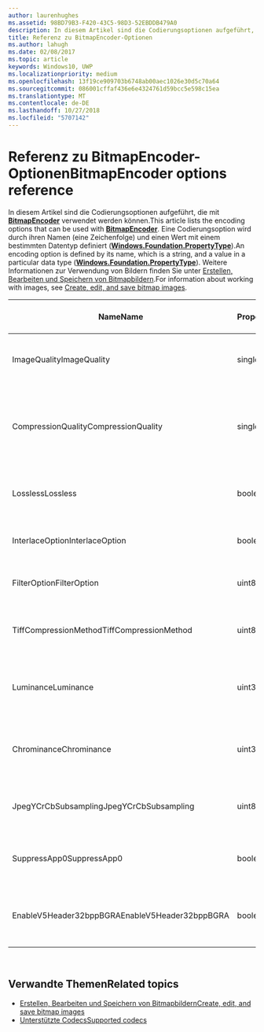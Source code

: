 ```yaml
---
author: laurenhughes
ms.assetid: 98BD79B3-F420-43C5-98D3-52EBDDB479A0
description: In diesem Artikel sind die Codierungsoptionen aufgeführt, die mit BitmapEncoder verwendet werden können.
title: Referenz zu BitmapEncoder-Optionen
ms.author: lahugh
ms.date: 02/08/2017
ms.topic: article
keywords: Windows10, UWP
ms.localizationpriority: medium
ms.openlocfilehash: 13f19ce909703b6748ab00aec1026e30d5c70a64
ms.sourcegitcommit: 086001cffaf436e6e4324761d59bcc5e598c15ea
ms.translationtype: MT
ms.contentlocale: de-DE
ms.lasthandoff: 10/27/2018
ms.locfileid: "5707142"
---
```

# <a name="bitmapencoder-options-reference"></a><span data-ttu-id="12942-104">Referenz zu BitmapEncoder-Optionen</span><span class="sxs-lookup"><span data-stu-id="12942-104">BitmapEncoder options reference</span></span>


<span data-ttu-id="12942-105">In diesem Artikel sind die Codierungsoptionen aufgeführt, die mit [**BitmapEncoder**](https://msdn.microsoft.com/library/windows/apps/br226206) verwendet werden können.</span><span class="sxs-lookup"><span data-stu-id="12942-105">This article lists the encoding options that can be used with [**BitmapEncoder**](https://msdn.microsoft.com/library/windows/apps/br226206).</span></span> <span data-ttu-id="12942-106">Eine Codierungsoption wird durch ihren Namen (eine Zeichenfolge) und einen Wert mit einem bestimmten Datentyp definiert ([**Windows.Foundation.PropertyType**](https://msdn.microsoft.com/library/windows/apps/br225871)).</span><span class="sxs-lookup"><span data-stu-id="12942-106">An encoding option is defined by its name, which is a string, and a value in a particular data type ([**Windows.Foundation.PropertyType**](https://msdn.microsoft.com/library/windows/apps/br225871)).</span></span> <span data-ttu-id="12942-107">Weitere Informationen zur Verwendung von Bildern finden Sie unter [Erstellen, Bearbeiten und Speichern von Bitmapbildern](imaging.md).</span><span class="sxs-lookup"><span data-stu-id="12942-107">For information about working with images, see [Create, edit, and save bitmap images](imaging.md).</span></span>

| <span data-ttu-id="12942-108">Name</span><span class="sxs-lookup"><span data-stu-id="12942-108">Name</span></span>                    | <span data-ttu-id="12942-109">PropertyType</span><span class="sxs-lookup"><span data-stu-id="12942-109">PropertyType</span></span> | <span data-ttu-id="12942-110">Verwendungshinweise</span><span class="sxs-lookup"><span data-stu-id="12942-110">Usage notes</span></span>                                                                                        | <span data-ttu-id="12942-111">Gültige Formate</span><span class="sxs-lookup"><span data-stu-id="12942-111">Valid formats</span></span> |
|-------------------------|--------------|----------------------------------------------------------------------------------------------------|---------------|
| <span data-ttu-id="12942-112">ImageQuality</span><span class="sxs-lookup"><span data-stu-id="12942-112">ImageQuality</span></span>            | <span data-ttu-id="12942-113">single</span><span class="sxs-lookup"><span data-stu-id="12942-113">single</span></span>       | <span data-ttu-id="12942-114">Gültige Werte von 0 bis 1,0</span><span class="sxs-lookup"><span data-stu-id="12942-114">Valid values from 0 to 1.0.</span></span> <span data-ttu-id="12942-115">Höhere Werte bedeuten höhere Qualität</span><span class="sxs-lookup"><span data-stu-id="12942-115">Higher values indicate higher quality</span></span>                                 | <span data-ttu-id="12942-116">JPEG, JPEG-XR</span><span class="sxs-lookup"><span data-stu-id="12942-116">JPEG, JPEG-XR</span></span> |
| <span data-ttu-id="12942-117">CompressionQuality</span><span class="sxs-lookup"><span data-stu-id="12942-117">CompressionQuality</span></span>      | <span data-ttu-id="12942-118">single</span><span class="sxs-lookup"><span data-stu-id="12942-118">single</span></span>       | <span data-ttu-id="12942-119">Gültige Werte von 0 bis 1,0</span><span class="sxs-lookup"><span data-stu-id="12942-119">Valid values from 0 to 1.0.</span></span> <span data-ttu-id="12942-120">Höhere Werte bedeuten ein effizienteres und langsameres Komprimierungsverfahren</span><span class="sxs-lookup"><span data-stu-id="12942-120">Higher values indicate a more efficient and slower compression scheme</span></span> | <span data-ttu-id="12942-121">TIFF</span><span class="sxs-lookup"><span data-stu-id="12942-121">TIFF</span></span>          |
| <span data-ttu-id="12942-122">Lossless</span><span class="sxs-lookup"><span data-stu-id="12942-122">Lossless</span></span>                | <span data-ttu-id="12942-123">boolean</span><span class="sxs-lookup"><span data-stu-id="12942-123">boolean</span></span>      | <span data-ttu-id="12942-124">Wenn dieser Wert auf „true“ festgelegt ist, wird die Option „ImageQuality“ ignoriert.</span><span class="sxs-lookup"><span data-stu-id="12942-124">If this is set to true, the ImageQuality option is ignored</span></span>                                        | <span data-ttu-id="12942-125">JPEG-XR</span><span class="sxs-lookup"><span data-stu-id="12942-125">JPEG-XR</span></span>       |
| <span data-ttu-id="12942-126">InterlaceOption</span><span class="sxs-lookup"><span data-stu-id="12942-126">InterlaceOption</span></span>         | <span data-ttu-id="12942-127">boolean</span><span class="sxs-lookup"><span data-stu-id="12942-127">boolean</span></span>      | <span data-ttu-id="12942-128">Gibt an, ob der Interlacemodus für das Bild verwendet wird</span><span class="sxs-lookup"><span data-stu-id="12942-128">Whether to interlace the image</span></span>                                                                    | <span data-ttu-id="12942-129">PNG</span><span class="sxs-lookup"><span data-stu-id="12942-129">PNG</span></span>           |
| <span data-ttu-id="12942-130">FilterOption</span><span class="sxs-lookup"><span data-stu-id="12942-130">FilterOption</span></span>            | <span data-ttu-id="12942-131">uint8</span><span class="sxs-lookup"><span data-stu-id="12942-131">uint8</span></span>        | <span data-ttu-id="12942-132">Verwenden Sie die [**PngFilterMode**](https://msdn.microsoft.com/library/windows/apps/br226389)-Enumeration.</span><span class="sxs-lookup"><span data-stu-id="12942-132">Use the [**PngFilterMode**](https://msdn.microsoft.com/library/windows/apps/br226389) enumeration</span></span>                                | <span data-ttu-id="12942-133">PNG</span><span class="sxs-lookup"><span data-stu-id="12942-133">PNG</span></span>           |
| <span data-ttu-id="12942-134">TiffCompressionMethod</span><span class="sxs-lookup"><span data-stu-id="12942-134">TiffCompressionMethod</span></span>   | <span data-ttu-id="12942-135">uint8</span><span class="sxs-lookup"><span data-stu-id="12942-135">uint8</span></span>        | <span data-ttu-id="12942-136">Verwenden Sie die [**TiffCompressionMode**](https://msdn.microsoft.com/library/windows/apps/br226399)-Enumeration.</span><span class="sxs-lookup"><span data-stu-id="12942-136">Use the [**TiffCompressionMode**](https://msdn.microsoft.com/library/windows/apps/br226399) enumeration</span></span>                    | <span data-ttu-id="12942-137">TIFF</span><span class="sxs-lookup"><span data-stu-id="12942-137">TIFF</span></span>          |
| <span data-ttu-id="12942-138">Luminance</span><span class="sxs-lookup"><span data-stu-id="12942-138">Luminance</span></span>               | <span data-ttu-id="12942-139">uint32Array</span><span class="sxs-lookup"><span data-stu-id="12942-139">uint32Array</span></span>  | <span data-ttu-id="12942-140">Ein Array mit 64Elementen, das die Quantifizierungskonstanten für die Leuchtdichte enthält</span><span class="sxs-lookup"><span data-stu-id="12942-140">An array of 64 elements containing luminance quantization constants</span></span>                               | <span data-ttu-id="12942-141">JPEG</span><span class="sxs-lookup"><span data-stu-id="12942-141">JPEG</span></span>          |
| <span data-ttu-id="12942-142">Chrominance</span><span class="sxs-lookup"><span data-stu-id="12942-142">Chrominance</span></span>             | <span data-ttu-id="12942-143">uint32Array</span><span class="sxs-lookup"><span data-stu-id="12942-143">uint32Array</span></span>  | <span data-ttu-id="12942-144">Ein Array mit 64Elementen, das die Quantifizierungskonstanten für die Chrominanz enthält</span><span class="sxs-lookup"><span data-stu-id="12942-144">An array of 64 elements containing chrominance quantization constants</span></span>                             | <span data-ttu-id="12942-145">JPEG</span><span class="sxs-lookup"><span data-stu-id="12942-145">JPEG</span></span>          |
| <span data-ttu-id="12942-146">JpegYCrCbSubsampling</span><span class="sxs-lookup"><span data-stu-id="12942-146">JpegYCrCbSubsampling</span></span>    | <span data-ttu-id="12942-147">uint8</span><span class="sxs-lookup"><span data-stu-id="12942-147">uint8</span></span>        | <span data-ttu-id="12942-148">Verwenden Sie die [**JpegSubsamplingMode**](https://msdn.microsoft.com/library/windows/apps/br226386)-Enumeration</span><span class="sxs-lookup"><span data-stu-id="12942-148">Use the [**JpegSubsamplingMode**](https://msdn.microsoft.com/library/windows/apps/br226386) enumeration</span></span>                    | <span data-ttu-id="12942-149">JPEG</span><span class="sxs-lookup"><span data-stu-id="12942-149">JPEG</span></span>          |
| <span data-ttu-id="12942-150">SuppressApp0</span><span class="sxs-lookup"><span data-stu-id="12942-150">SuppressApp0</span></span>            | <span data-ttu-id="12942-151">boolean</span><span class="sxs-lookup"><span data-stu-id="12942-151">boolean</span></span>      | <span data-ttu-id="12942-152">Gibt an, ob die Erstellung eines App0-Metadatenblocks unterdrückt wird</span><span class="sxs-lookup"><span data-stu-id="12942-152">Whether to suppress the creation of an App0 metadata block</span></span>                                        | <span data-ttu-id="12942-153">JPEG</span><span class="sxs-lookup"><span data-stu-id="12942-153">JPEG</span></span>          |
| <span data-ttu-id="12942-154">EnableV5Header32bppBGRA</span><span class="sxs-lookup"><span data-stu-id="12942-154">EnableV5Header32bppBGRA</span></span> | <span data-ttu-id="12942-155">boolean</span><span class="sxs-lookup"><span data-stu-id="12942-155">boolean</span></span>      | <span data-ttu-id="12942-156">Gibt an, ob die Codierung als Version5 des BMP-Formats erfolgen soll, die Alphawerte unterstützt.</span><span class="sxs-lookup"><span data-stu-id="12942-156">Whether to encode to a version 5 BMP which supports alpha</span></span>                                         | <span data-ttu-id="12942-157">BMP</span><span class="sxs-lookup"><span data-stu-id="12942-157">BMP</span></span>           |

 

## <a name="related-topics"></a><span data-ttu-id="12942-158">Verwandte Themen</span><span class="sxs-lookup"><span data-stu-id="12942-158">Related topics</span></span>

* [<span data-ttu-id="12942-159">Erstellen, Bearbeiten und Speichern von Bitmapbildern</span><span class="sxs-lookup"><span data-stu-id="12942-159">Create, edit, and save bitmap images</span></span>](imaging.md)
* [<span data-ttu-id="12942-160">Unterstützte Codecs</span><span class="sxs-lookup"><span data-stu-id="12942-160">Supported codecs</span></span>](supported-codecs.md)

 




